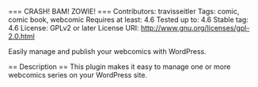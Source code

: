 === CRASH! BAM! ZOWIE! ===
Contributors: travisseitler
Tags: comic, comic book, webcomic
Requires at least: 4.6
Tested up to: 4.6
Stable tag: 4.6
License: GPLv2 or later
License URI: http://www.gnu.org/licenses/gpl-2.0.html

Easily manage and publish your webcomics with WordPress.

== Description ==
This plugin makes it easy to manage one or more webcomics series on your WordPress site.
